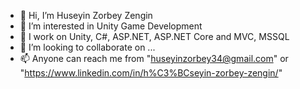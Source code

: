 - 👋 Hi, I’m Huseyin Zorbey Zengin
- 👀 I’m interested in Unity Game Development
- 🌱 I work on Unity, C#, ASP.NET, ASP.NET Core and MVC, MSSQL
- 💞️ I’m looking to collaborate on ...
- 📫 Anyone can reach me from "huseyinzorbey34@gmail.com" or "https://www.linkedin.com/in/h%C3%BCseyin-zorbey-zengin/"

<!---
HuseyinZorbeyZengin/HuseyinZorbeyZengin is a ✨ special ✨ repository because its `README.md` (this file) appears on your GitHub profile.
You can click the Preview link to take a look at your changes.
--->
